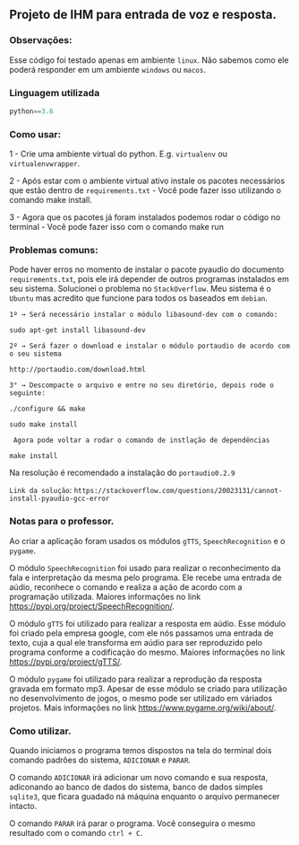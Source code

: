 ## Projeto de IHM para entrada de voz e resposta.

### **Observações**:
Esse código foi testado apenas em ambiente `linux`. Não sabemos como ele poderá responder em um ambiente `windows` ou `macos`.

### Linguagem utilizada
```py
python==3.6
```

### Como usar:

1 - Crie uma ambiente virtual do python. E.g. `virtualenv` ou `virtualenvwrapper`.

2 - Após estar com o ambiente virtual ativo instale os pacotes necessários que estão dentro de `requirements.txt` - Você pode fazer isso utilizando o comando make install.

3 - Agora que os pacotes já foram instalados podemos rodar o código no terminal - Você pode fazer isso com o comando make run


### **Problemas comuns:**

Pode haver erros no momento de instalar o pacote pyaudio do documento `requirements.txt`, pois ele irá depender de outros programas instalados em seu sistema. Solucionei o problema no `StackOverflow`. Meu sistema é o `Ubuntu` mas acredito que funcione para todos os baseados em `debian`.

```1º → Será necessário instalar o módulo libasound-dev com o comando:```

`sudo apt-get install libasound-dev`


```2º → Será fazer o download e instalar o módulo portaudio de acordo com o seu sistema```

`http://portaudio.com/download.html`


```3° → Descompacte o arquivo e entre no seu diretório, depois rode o seguinte:```

`./configure && make`

`sudo make install`


``` Agora pode voltar a rodar o comando de instlação de dependências```

`make install`

Na resolução é recomendado a instalação do `portaudio0.2.9`
    
`Link da solução`: ```https://stackoverflow.com/questions/20023131/cannot-install-pyaudio-gcc-error```


### **Notas para o professor.**

Ao criar a aplicação foram usados os módulos `gTTS`, `SpeechRecognition` e o `pygame`.

O módulo `SpeechRecognition` foi usado para realizar o reconhecimento da fala e interpretação da mesma pelo programa. Ele recebe uma entrada de aúdio, reconhece o comando e realiza a ação de acordo com a programação utilizada. Maiores informações no link https://pypi.org/project/SpeechRecognition/.

O módulo `gTTS` foi utilizado para realizar a resposta em aúdio. Esse módulo foi criado pela empresa google, com ele nós passamos uma entrada de texto, cuja a qual ele transforma em aúdio para ser reproduzido pelo programa conforme a codificação do mesmo. Maiores informações no link https://pypi.org/project/gTTS/.

O módulo `pygame` foi utilizado para realizar a reprodução da resposta gravada em formato mp3. Apesar de esse módulo se criado para utilização no desenvolvimento de jogos, o mesmo pode ser utilizado em váriados projetos. Mais informações no link https://www.pygame.org/wiki/about/.


### **Como utilizar.**

Quando iniciamos o programa temos dispostos na tela do terminal dois comando padrões do sistema, `ADICIONAR` e `PARAR`.

O comando `ADICIONAR` irá adicionar um novo comando e sua resposta, adiconando ao banco de dados do sistema, banco de dados simples `sqlite3`, que ficara guadado ná máquina enquanto o arquivo permanecer intacto.

O comando `PARAR` irá parar o programa. Você conseguira o mesmo resultado com o comando `ctrl + C`.
